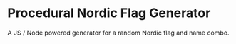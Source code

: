 # Procedural Nordic Flag Generator
A JS / Node powered generator for a random Nordic flag and name combo. 